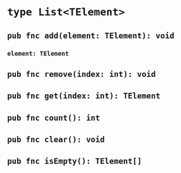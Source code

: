 # `type List<TElement>`

## `pub fnc add(element: TElement): void`

### `element: TElement`

## `pub fnc remove(index: int): void`

## `pub fnc get(index: int): TElement`

## `pub fnc count(): int`

## `pub fnc clear(): void`

## `pub fnc isEmpty(): TElement[]`